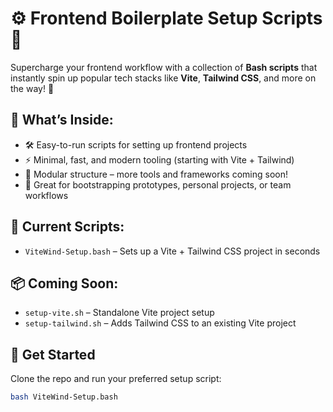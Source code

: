 ﻿# ⚙️ Frontend Boilerplate Setup Scripts 🧰

Supercharge your frontend workflow with a collection of **Bash scripts** that instantly spin up popular tech stacks like **Vite**, **Tailwind CSS**, and more on the way! 🚀

## 🎯 What’s Inside:
- 🛠️ Easy-to-run scripts for setting up frontend projects
- ⚡ Minimal, fast, and modern tooling (starting with Vite + Tailwind)
- 🧩 Modular structure – more tools and frameworks coming soon!
- 🎒 Great for bootstrapping prototypes, personal projects, or team workflows

## 🧪 Current Scripts:
- `ViteWind-Setup.bash` – Sets up a Vite + Tailwind CSS project in seconds

## 📦 Coming Soon:
- `setup-vite.sh` – Standalone Vite project setup
- `setup-tailwind.sh` – Adds Tailwind CSS to an existing Vite project

## 🚀 Get Started

Clone the repo and run your preferred setup script:

```bash
bash ViteWind-Setup.bash
